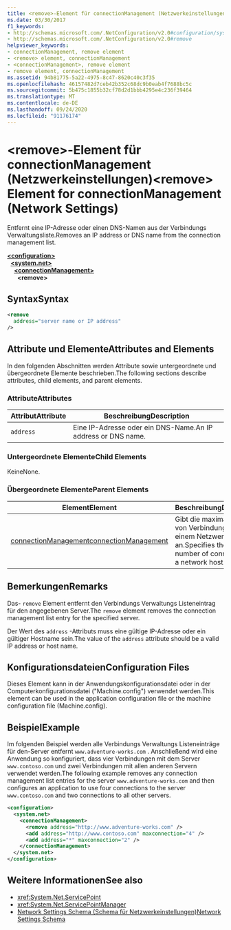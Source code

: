 ```yaml
---
title: <remove>-Element für connectionManagement (Netzwerkeinstellungen)
ms.date: 03/30/2017
f1_keywords:
- http://schemas.microsoft.com/.NetConfiguration/v2.0#configuration/system.net/connectionManagement/remove
- http://schemas.microsoft.com/.NetConfiguration/v2.0#remove
helpviewer_keywords:
- connectionManagement, remove element
- <remove> element, connectionManagement
- <connectionManagement>, remove element
- remove element, connectionManagement
ms.assetid: 94b81775-5a22-4975-8c47-8620c40c3f35
ms.openlocfilehash: 46157482d7ceb42b352c68dc9b0eab4f7688bc5c
ms.sourcegitcommit: 5b475c1855b32cf78d2d1bbb4295e4c236f39464
ms.translationtype: MT
ms.contentlocale: de-DE
ms.lasthandoff: 09/24/2020
ms.locfileid: "91176174"
---
```

# <a name="remove-element-for-connectionmanagement-network-settings"></a><span data-ttu-id="59863-102">\<remove>-Element für connectionManagement (Netzwerkeinstellungen)</span><span class="sxs-lookup"><span data-stu-id="59863-102">\<remove> Element for connectionManagement (Network Settings)</span></span>

<span data-ttu-id="59863-103">Entfernt eine IP-Adresse oder einen DNS-Namen aus der Verbindungs Verwaltungsliste.</span><span class="sxs-lookup"><span data-stu-id="59863-103">Removes an IP address or DNS name from the connection management list.</span></span>  

[**\<configuration>**](../configuration-element.md)\
&nbsp;&nbsp;[**\<system.net>**](system-net-element-network-settings.md)\
&nbsp;&nbsp;&nbsp;&nbsp;[**\<connectionManagement>**](connectionmanagement-element-network-settings.md)\
&nbsp;&nbsp;&nbsp;&nbsp;&nbsp;&nbsp;**\<remove>**

## <a name="syntax"></a><span data-ttu-id="59863-104">Syntax</span><span class="sxs-lookup"><span data-stu-id="59863-104">Syntax</span></span>  
  
```xml  
<remove
  address="server name or IP address"
/>  
```  
  
## <a name="attributes-and-elements"></a><span data-ttu-id="59863-105">Attribute und Elemente</span><span class="sxs-lookup"><span data-stu-id="59863-105">Attributes and Elements</span></span>  

 <span data-ttu-id="59863-106">In den folgenden Abschnitten werden Attribute sowie untergeordnete und übergeordnete Elemente beschrieben.</span><span class="sxs-lookup"><span data-stu-id="59863-106">The following sections describe attributes, child elements, and parent elements.</span></span>  
  
### <a name="attributes"></a><span data-ttu-id="59863-107">Attribute</span><span class="sxs-lookup"><span data-stu-id="59863-107">Attributes</span></span>  
  
|<span data-ttu-id="59863-108">**Attribut**</span><span class="sxs-lookup"><span data-stu-id="59863-108">**Attribute**</span></span>|<span data-ttu-id="59863-109">**Beschreibung**</span><span class="sxs-lookup"><span data-stu-id="59863-109">**Description**</span></span>|  
|-------------------|---------------------|  
|`address`|<span data-ttu-id="59863-110">Eine IP-Adresse oder ein DNS-Name.</span><span class="sxs-lookup"><span data-stu-id="59863-110">An IP address or DNS name.</span></span>|  
  
### <a name="child-elements"></a><span data-ttu-id="59863-111">Untergeordnete Elemente</span><span class="sxs-lookup"><span data-stu-id="59863-111">Child Elements</span></span>  

 <span data-ttu-id="59863-112">Keine</span><span class="sxs-lookup"><span data-stu-id="59863-112">None.</span></span>  
  
### <a name="parent-elements"></a><span data-ttu-id="59863-113">Übergeordnete Elemente</span><span class="sxs-lookup"><span data-stu-id="59863-113">Parent Elements</span></span>  
  
|<span data-ttu-id="59863-114">**Element**</span><span class="sxs-lookup"><span data-stu-id="59863-114">**Element**</span></span>|<span data-ttu-id="59863-115">**Beschreibung**</span><span class="sxs-lookup"><span data-stu-id="59863-115">**Description**</span></span>|  
|-----------------|---------------------|  
|[<span data-ttu-id="59863-116">connectionManagement</span><span class="sxs-lookup"><span data-stu-id="59863-116">connectionManagement</span></span>](connectionmanagement-element-network-settings.md)|<span data-ttu-id="59863-117">Gibt die maximale Anzahl von Verbindungen mit einem Netzwerkhost an.</span><span class="sxs-lookup"><span data-stu-id="59863-117">Specifies the maximum number of connections to a network host.</span></span>|  
  
## <a name="remarks"></a><span data-ttu-id="59863-118">Bemerkungen</span><span class="sxs-lookup"><span data-stu-id="59863-118">Remarks</span></span>  

 <span data-ttu-id="59863-119">Das- `remove` Element entfernt den Verbindungs Verwaltungs Listeneintrag für den angegebenen Server.</span><span class="sxs-lookup"><span data-stu-id="59863-119">The `remove` element removes the connection management list entry for the specified server.</span></span>  
  
 <span data-ttu-id="59863-120">Der Wert des `address` -Attributs muss eine gültige IP-Adresse oder ein gültiger Hostname sein.</span><span class="sxs-lookup"><span data-stu-id="59863-120">The value of the `address` attribute should be a valid IP address or host name.</span></span>  
  
## <a name="configuration-files"></a><span data-ttu-id="59863-121">Konfigurationsdateien</span><span class="sxs-lookup"><span data-stu-id="59863-121">Configuration Files</span></span>  

 <span data-ttu-id="59863-122">Dieses Element kann in der Anwendungskonfigurationsdatei oder in der Computerkonfigurationsdatei ("Machine.config") verwendet werden.</span><span class="sxs-lookup"><span data-stu-id="59863-122">This element can be used in the application configuration file or the machine configuration file (Machine.config).</span></span>  
  
## <a name="example"></a><span data-ttu-id="59863-123">Beispiel</span><span class="sxs-lookup"><span data-stu-id="59863-123">Example</span></span>  

 <span data-ttu-id="59863-124">Im folgenden Beispiel werden alle Verbindungs Verwaltungs Listeneinträge für den-Server entfernt `www.adventure-works.com` . Anschließend wird eine Anwendung so konfiguriert, dass vier Verbindungen mit dem Server `www.contoso.com` und zwei Verbindungen mit allen anderen Servern verwendet werden.</span><span class="sxs-lookup"><span data-stu-id="59863-124">The following example removes any connection management list entries for the server `www.adventure-works.com` and then configures an application to use four connections to the server `www.contoso.com` and two connections to all other servers.</span></span>  
  
```xml  
<configuration>  
  <system.net>  
    <connectionManagement>  
      <remove address="http://www.adventure-works.com" />  
      <add address="http://www.contoso.com" maxconnection="4" />  
      <add address="*" maxconnection="2" />  
    </connectionManagement>  
  </system.net>  
</configuration>  
```  
  
## <a name="see-also"></a><span data-ttu-id="59863-125">Weitere Informationen</span><span class="sxs-lookup"><span data-stu-id="59863-125">See also</span></span>

- <xref:System.Net.ServicePoint>
- <xref:System.Net.ServicePointManager>
- [<span data-ttu-id="59863-126">Network Settings Schema (Schema für Netzwerkeinstellungen)</span><span class="sxs-lookup"><span data-stu-id="59863-126">Network Settings Schema</span></span>](index.md)
